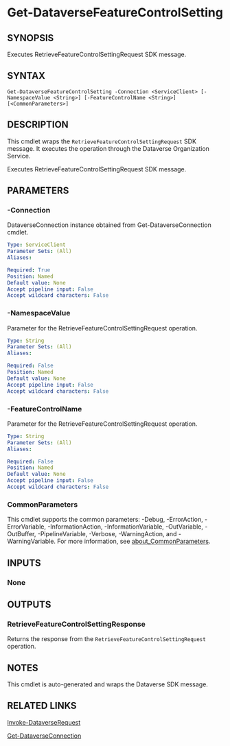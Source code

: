 # Get-DataverseFeatureControlSetting

## SYNOPSIS
Executes RetrieveFeatureControlSettingRequest SDK message.

## SYNTAX

```
Get-DataverseFeatureControlSetting -Connection <ServiceClient> [-NamespaceValue <String>] [-FeatureControlName <String>] [<CommonParameters>]
```

## DESCRIPTION

This cmdlet wraps the `RetrieveFeatureControlSettingRequest` SDK message. It executes the operation through the Dataverse Organization Service.

Executes RetrieveFeatureControlSettingRequest SDK message.

## PARAMETERS

### -Connection
DataverseConnection instance obtained from Get-DataverseConnection cmdlet.

```yaml
Type: ServiceClient
Parameter Sets: (All)
Aliases:

Required: True
Position: Named
Default value: None
Accept pipeline input: False
Accept wildcard characters: False
```
### -NamespaceValue
Parameter for the RetrieveFeatureControlSettingRequest operation.

```yaml
Type: String
Parameter Sets: (All)
Aliases:

Required: False
Position: Named
Default value: None
Accept pipeline input: False
Accept wildcard characters: False
```
### -FeatureControlName
Parameter for the RetrieveFeatureControlSettingRequest operation.

```yaml
Type: String
Parameter Sets: (All)
Aliases:

Required: False
Position: Named
Default value: None
Accept pipeline input: False
Accept wildcard characters: False
```
### CommonParameters
This cmdlet supports the common parameters: -Debug, -ErrorAction, -ErrorVariable, -InformationAction, -InformationVariable, -OutVariable, -OutBuffer, -PipelineVariable, -Verbose, -WarningAction, and -WarningVariable. For more information, see [about_CommonParameters](http://go.microsoft.com/fwlink/?LinkID=113216).

## INPUTS

### None

## OUTPUTS

### RetrieveFeatureControlSettingResponse

Returns the response from the `RetrieveFeatureControlSettingRequest` operation.

## NOTES

This cmdlet is auto-generated and wraps the Dataverse SDK message.

## RELATED LINKS

[Invoke-DataverseRequest](Invoke-DataverseRequest.md)

[Get-DataverseConnection](Get-DataverseConnection.md)
